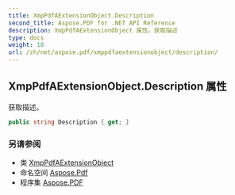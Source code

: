 ```yaml
---
title: XmpPdfAExtensionObject.Description
second_title: Aspose.PDF for .NET API Reference
description: XmpPdfAExtensionObject 属性。获取描述
type: docs
weight: 10
url: /zh/net/aspose.pdf/xmppdfaextensionobject/description/
---
```

## XmpPdfAExtensionObject.Description 属性

获取描述。

```csharp
public string Description { get; }
```

### 另请参阅

* 类 [XmpPdfAExtensionObject](../)
* 命名空间 [Aspose.Pdf](../../../aspose.pdf/)
* 程序集 [Aspose.PDF](../../../)